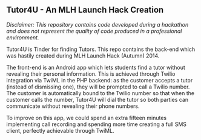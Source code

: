 ## Tutor4U - An MLH Launch Hack Creation

*Disclaimer: This repository contains code developed during a hackathon and does not represent the quality of code produced in a professional environment.*

Tutor4U is Tinder for finding Tutors. This repo contains the back-end which was hastily created during MLH Launch Hack (Autumn) 2014.

The front-end is an Android app which lets students find a tutor without revealing their personal information. This is achieved through Twilio integration via TwiML in the PHP backend: as the customer accepts a tutor (instead of dismissing one), they will be prompted to call a Twilio number. The customer is automatically bound to the Twilio number so that when the customer calls the number, Tutor4U will dial the tutor so both parties can communicate without revealing their phone numbers.

To improve on this app, we could spend an extra fifteen minutes implementing call recording and spending more time creating a full SMS client, perfectly achievable through TwiML.
